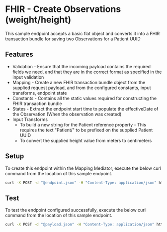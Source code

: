 # FHIR - Create Observations (weight/height)

This sample endpoint accepts a basic flat object and converts it into a FHIR transaction bundle for saving two Observations for a Patient UUID

## Features

- Validation - Ensure that the incoming payload contains the required fields we need, and that they are in the correct format as specified in the input validation
- Mapping - Create a new FHIR transaction bundle object from the supplied request payload, and from the configured constants, input transforms, endpoint state
- Constants - Contains all the static values required for constructing the FHIR transaction bundle
- States - Extract the endpoint start time to populate the effectiveDate of the Observation (When the observation was created)
- Input Transforms
  - To build a new string for the Patient reference property - This requires the text "Patient/" to be prefixed on the supplied Patient UUID
  - To convert the supplied height value from meters to centimeters

## Setup

To create this endpoint within the Mapping Mediator, execute the below curl command from the location of this sample endpoint.

```sh
curl -X POST -d "@endpoint.json" -H "Content-Type: application/json" http://localhost:3003/endpoints
```

## Test

To test the endpoint configured successfully, execute the below curl command from the location of this sample endpoint.

```sh
curl -X POST -d "@payload.json" -H "Content-Type: application/json" http://localhost:3003/create-height-weight-observations
```
